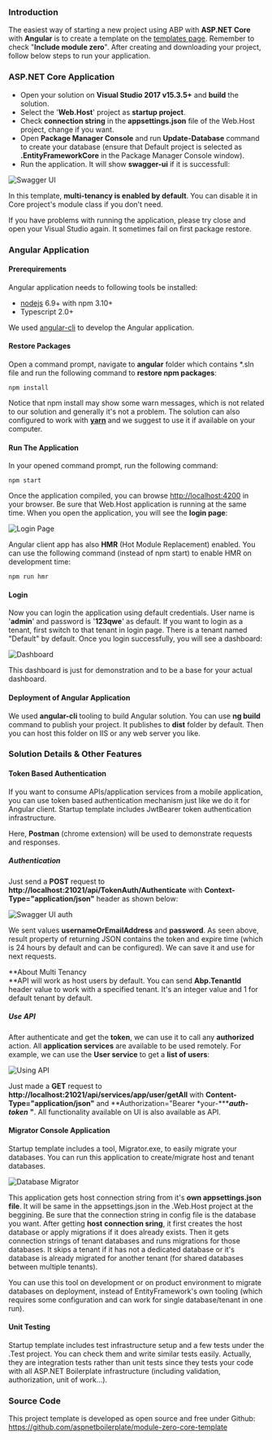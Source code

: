 ### Introduction

The easiest way of starting a new project using ABP with **ASP.NET Core** with **Angular** is to create a template on the [templates page](/Templates).
Remember to check "**Include module zero**". After creating and downloading your project, follow below steps to run your application.

### ASP.NET Core Application

-   Open your solution on **Visual Studio 2017 v15.3.5+** and **build**
    the solution.
-   Select the '**Web.Host**' project as **startup project**.
-   Check **connection string** in the **appsettings.json** file of the Web.Host project, change if you want.
-   Open **Package Manager Console** and run **Update-Database** command
    to create your database (ensure that Default project is selected as
    **.EntityFrameworkCore** in the Package Manager Console window).
-   Run the application. It will show **swagger-ui** if it is successfull:

<img src="../images/swagger-ui-module-zero-core-template.png" alt="Swagger UI" class="img-thumbnail" />

In this template, **multi-tenancy is enabled by default**. You can
disable it in Core project's module class if you don't need.

If you have problems with running the application, please try close and
open your Visual Studio again. It sometimes fail on first package
restore.

### Angular Application

#### Prerequirements

Angular application needs to following tools be installed:

-   [nodejs](https://nodejs.org/en/download/) 6.9+ with npm 3.10+
-   Typescript 2.0+

We used [angular-cli](https://cli.angular.io/) to develop the Angular
application.

#### Restore Packages

Open a command prompt, navigate to **angular** folder which contains
\*.sln file and run the following command to **restore npm packages**:

    npm install

Notice that npm install may show some warn messages, which is not
related to our solution and generally it's not a problem. The solution
can also configured to work with [**yarn**](https://yarnpkg.com/) and we
suggest to use it if available on your computer.

#### Run The Application

In your opened command prompt, run the following command:

    npm start

Once the application compiled, you can browse <http://localhost:4200> in
your browser. Be sure that Web.Host application is running at the same
time. When you open the application, you will see the **login page**:

<img src="../images/module-zero-core-template-ui-login.png" alt="Login Page" class="img-thumbnail" />

Angular client app has also **HMR** (Hot Module Replacement) enabled.
You can use the following command (instead of npm start) to enable HMR
on development time:

    npm run hmr

#### Login

Now you can login the application using default credentials. User name
is '**admin**' and password is '**123qwe**' as default. If you want to
login as a tenant, first switch to that tenant in login page. There is a
tenant named "Default" by default. Once you login successfully, you will
see a dashboard:

<img src="../images/module-zero-core-template-ui-home.png" alt="Dashboard" class="img-thumbnail" />

This dashboard is just for demonstration and to be a base for your
actual dashboard.

#### Deployment of Angular Application

We used **angular-cli** tooling to build Angular solution. You can use
**ng build** command to publish your project. It publishes to **dist**
folder by default. Then you can host this folder on IIS or any web
server you like.

### Solution Details & Other Features

#### Token Based Authentication

If you want to consume APIs/application services from a mobile
application, you can use token based authentication mechanism just like
we do it for Angular client. Startup template includes JwtBearer token
authentication infrastructure.

Here, **Postman** (chrome extension) will be used to demonstrate
requests and responses.

##### Authentication

Just send a **POST** request to
**http://localhost:21021/api/TokenAuth/Authenticate** with
**Context-Type="application/json"** header as shown below:

<img src="../images/swagger-ui-angular-auth.png" alt="Swagger UI auth" class="img-thumbnail" />

We sent values **usernameOrEmailAddress** and **password**. As seen
above, result property of returning JSON contains the token and expire
time (which is 24 hours by default and can be configured). We can save
it and use for next requests.

**About Multi Tenancy  
**API will work as host users by default. You can send **Abp.TenantId**
header value to work with a specified tenant. It's an integer value and
1 for default tenant by default.

##### Use API

After authenticate and get the **token**, we can use it to call any
**authorized** action. All **application services** are available to be
used remotely. For example, we can use the **User service** to get a
**list of users**:

<img src="../images/swagger-ui-angular-api-v2.png" alt="Using API" class="img-thumbnail" />

Just made a **GET** request to
**http://localhost:21021/api/services/app/user/getAll** with
**Content-Type="application/json"** and **Authorization="Bearer
*your-******auth-token*** **"**. All functionality available on UI is
also available as API.

#### Migrator Console Application

Startup template includes a tool, Migrator.exe, to easily migrate your
databases. You can run this application to create/migrate host and
tenant databases.

<img src="../images/database-migrator.png" alt="Database Migrator" class="img-thumbnail" />

This application gets host connection string from it's **own
appsettings.json file**. It will be same in the appsettings.json in the
.Web.Host project at the beggining. Be sure that the connection string
in config file is the database you want. After getting **host**
**connection sring**, it first creates the host database or apply
migrations if it does already exists. Then it gets connection strings of
tenant databases and runs migrations for those databases. It skips a
tenant if it has not a dedicated database or it's database is already
migrated for another tenant (for shared databases between multiple
tenants).

You can use this tool on development or on product environment to
migrate databases on deployment, instead of EntityFramework's own
tooling (which requires some configuration and can work for single
database/tenant in one run).

#### Unit Testing

Startup template includes test infrastructure setup and a few tests
under the .Test project. You can check them and write similar tests
easily. Actually, they are integration tests rather than unit tests
since they tests your code with all ASP.NET Boilerplate infrastructure
(including validation, authorization, unit of work...).

### Source Code

This project template is developed as open source and free under Github:
<https://github.com/aspnetboilerplate/module-zero-core-template>
